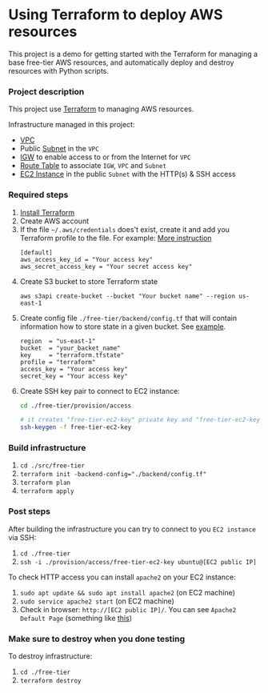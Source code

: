 
# Using Terraform to deploy AWS resources

This project is a demo for getting started with the Terraform for managing a base free-tier AWS resources, and automatically deploy and destroy resources with Python scripts.

### Project description

This project use [Terraform](https://www.terraform.io/) to managing AWS resources. 

Infrastructure managed in this project:

* [VPC](https://docs.aws.amazon.com/vpc/latest/userguide/what-is-amazon-vpc.html)
* Public [Subnet](https://docs.aws.amazon.com/vpc/latest/userguide/working-with-vpcs.html#AddaSubnet) in the `VPC`
* [IGW](https://docs.aws.amazon.com/vpc/latest/userguide/VPC_Internet_Gateway.html) to enable access to or from the Internet for `VPC`
* [Route Table](https://docs.aws.amazon.com/vpc/latest/userguide/VPC_Route_Tables.html) to associate `IGW`, `VPC` and `Subnet`
* [EC2 Instance](https://docs.aws.amazon.com/AWSEC2/latest/UserGuide/concepts.html) in the public `Subnet` with the HTTP(s) & SSH access

### Required steps

1. [Install Terraform](https://learn.hashicorp.com/terraform/getting-started/install.html)
2. Create AWS account
3. If the file `~/.aws/credentials` does't exist, create it and add you Terraform profile to the file. For example: [More instruction](https://docs.aws.amazon.com/cli/latest/userguide/cli-configure-files.html)
   ```text
   [default]
   aws_access_key_id = "Your access key"
   aws_secret_access_key = "Your secret access key"
   ```
4. Create S3 bucket to store Terraform state
    ```text
    aws s3api create-bucket --bucket "Your bucket name" --region us-east-1
    ```
5. Create config file `./free-tier/backend/config.tf` that will contain information how to store state in a given bucket. See [example](./free-tier/backend/example.config.tf). 
    ```text
    region  = "us-east-1"
    bucket  = "your_backet_name"
    key     = "terraform.tfstate"
    profile = "terraform"
    access_key = "Your access key"
    secret_key = "Your access key"
    ```
6. Create SSH key pair to connect to EC2 instance:
   ```bash
   cd ./free-tier/provision/access

   # it creates "free-tier-ec2-key" private key and "free-tier-ec2-key.pub" public key
   ssh-keygen -f free-tier-ec2-key
   ``` 
   
### Build infrastructure

1. `cd ./src/free-tier`
2. `terraform init -backend-config="./backend/config.tf"`
3. `terraform plan`
4. `terraform apply`

### Post steps

After building the infrastructure you can try to connect to you `EC2 instance` via SSH:

1. `cd ./free-tier`
2. `ssh -i ./provision/access/free-tier-ec2-key ubuntu@[EC2 public IP]`

To check HTTP access you can install `apache2` on your EC2 instance:

1. `sudo apt update && sudo apt install apache2` (on EC2 machine)
2. `sudo service apache2 start` (on EC2 machine) 
3. Check in browser: `http://[EC2 public IP]/`. You can see `Apache2 Default Page` (something like [this](https://annex.exploratorium.edu/))

### Make sure to destroy when you done testing
To destroy infrastructure:

1. `cd ./free-tier`
2. `terraform destroy`